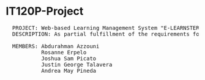 # IT120P-Project
 <pre>
  PROJECT: Web-based Learning Management System "E-LEARNSTER"
  DESCRIPTION: As partial fulfillment of the requirements for the course: Application Development and Emerging Technologies (IT120P).

  MEMBERS: Abdurahman Azzouni 
           Rosanne Erpelo
           Joshua Sam Picato 
           Justin George Talavera 
           Andrea May Pineda 
 </pre>
